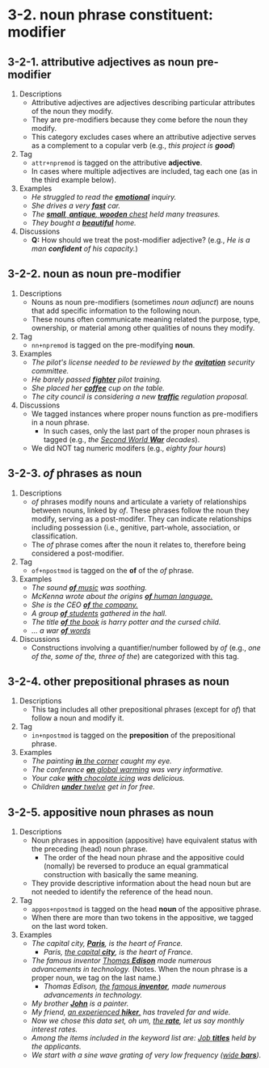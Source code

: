 # 3-2. noun phrase constituent: modifier

## 3-2-1. attributive adjectives as noun pre-modifier
1. Descriptions
   - Attributive adjectives are adjectives describing particular attributes of the noun they modify.
   - They are pre-modifiers because they come before the noun they modify.
   - This category excludes cases where an attributive adjective serves as a complement to a copular verb (e.g., *this project is **good***)
2. Tag
   - `attr+npremod` is tagged on the attributive **adjective**.
   - In cases where multiple adjectives are included, tag each one (as in the third example below).
3. Examples
   - *He struggled to read the <ins>**emotional**</ins> inquiry.* 
   - *She drives a very <ins>**fast**</ins> car.*
   - *The <ins>**small**, **antique**, **wooden** chest</ins> held many treasures.*
   - *They bought a <ins>**beautiful**</ins> home.*
4. Discussions
   - **Q:** How should we treat the post-modifier adjective? (e.g., *He is a man **confident** of his capacity.*)

## 3-2-2. noun as noun pre-modifier
1. Descriptions
   - Nouns as noun pre-modifiers (sometimes *noun adjunct*) are nouns that add specific information to the following noun.
   - These nouns often communicate meaning related the purpose, type, ownership, or material among other qualities of nouns they modify.
2. Tag
   - `nn+npremod` is tagged on the pre-modifying **noun**. 
3. Examples
   - *The pilot's license needed to be reviewed by the <ins>**avitation**</ins> security committee.*
   - *He barely passed <ins>**fighter**</ins> pilot training.*
   - *She placed her <ins>**coffee**</ins> cup on the table.*
   - *The city council is considering a new <ins>**traffic**</ins> regulation proposal.*
4. Discussions
   - We tagged instances where proper nouns function as pre-modifiers in a noun phrase.
      - In such cases, only the last part of the proper noun phrases is tagged (e.g., *the <ins>Second World **War**</ins> decades*).
   - We did NOT tag numeric modifers (e.g., *eighty four hours*)

## 3-2-3. *of* phrases as noun
1. Descriptions
   - *of* phrases modify nouns and articulate a variety of relationships between nouns, linked by *of*. These phrases follow the noun they modify, serving as a post-modifer. They can indicate relationships including possession (i.e., genitive, part-whole, association, or classification.
   - The *of* phrase comes after the noun it relates to, therefore being considered a post-modifier.
2. Tag
   - `of+npostmod` is tagged on the **of** of the *of* phrase.
3. Examples
   - *The sound <ins>**of** music</ins> was soothing.*
   - *McKenna wrote about the origins <ins>**of** human language.</ins>*
   - *She is the CEO <ins>**of** the company.</ins>*
   - *A group <ins>**of** students</ins> gathered in the hall.*
   - *The title <ins>**of** the book</ins> is harry potter and the cursed child.*
   - *... a war <ins>**of** words</ins>*
4. Discussions
   - Constructions involving a quantifier/number followed by *of* (e.g., *one of the, some of the, three of the*) are categorized with this tag.
   
## 3-2-4. other prepositional phrases as noun
1. Descriptions
   - This tag includes all other prepositional phrases (except for *of*) that follow a noun and modify it.
2. Tag
   - `in+npostmod` is tagged on the **preposition** of the prepositional phrase.
3. Examples
   - *The painting <ins>**in** the corner</ins> caught my eye.*
   - *The conference <ins>**on** global warming</ins> was very informative.*
   - *Your cake <ins>**with** chocolate icing</ins> was delicious.*
   - *Children <ins>**under** twelve</ins> get in for free.*

## 3-2-5. appositive noun phrases as noun
1. Descriptions
   - Noun phrases in apposition (appositive) have equivalent status with the preceding (head) noun phrase.
       - The order of the head noun phrase and the appositive could (nomally) be reversed to produce an equal grammatical construction with basically the same meaning.
   - They provide descriptive information about the head noun but are not needed to identify the reference of the head noun.
2. Tag
   - `appos+npostmod` is tagged on the head **noun** of the appositive phrase.
   - When there are more than two tokens in the appositive, we tagged on the last word token.
3. Examples
   - *The capital city, <ins>**Paris**</ins>, is the heart of France.*
       - *Paris, <ins>the capital **city**</ins>, is the heart of France.* 
   - *The famous inventor <ins>Thomas **Edison**</ins> made numerous advancements in technology.* (Notes. When the noun phrase is a proper noun, we tag on the last name.)
       - *Thomas Edison, <ins>the famous **inventor**</ins>, made numerous advancements in technology.*
   - *My brother <ins>**John**</ins> is a painter.*
   - *My friend, <ins>an experienced **hiker**,</ins> has traveled far and wide.*
   - *Now we chose this data set, oh um, <ins>the **rate**</ins>, let us say monthly interest rates.*
   - *Among the items included in the keyword list are: <ins>Job **titles**</ins> held by the applicants.*
   - *We start with a sine wave grating of very low frequency (<ins>wide **bars**</ins>).*
